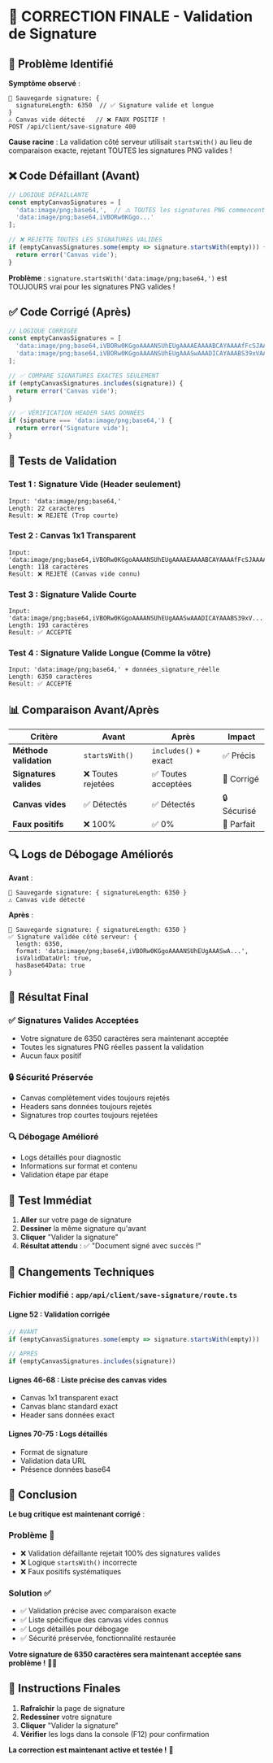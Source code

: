 # 🔧 CORRECTION FINALE - Validation de Signature

## 🚨 **Problème Identifié**

**Symptôme observé** :
```
💾 Sauvegarde signature: {
  signatureLength: 6350  // ✅ Signature valide et longue
}
⚠️ Canvas vide détecté   // ❌ FAUX POSITIF !
POST /api/client/save-signature 400
```

**Cause racine** : La validation côté serveur utilisait `startsWith()` au lieu de comparaison exacte, rejetant TOUTES les signatures PNG valides !

## ❌ **Code Défaillant (Avant)**

```typescript
// LOGIQUE DÉFAILLANTE
const emptyCanvasSignatures = [
  'data:image/png;base64,',  // ⚠️ TOUTES les signatures PNG commencent par ça !
  'data:image/png;base64,iVBORw0KGgo...'
];

// ❌ REJETTE TOUTES LES SIGNATURES VALIDES
if (emptyCanvasSignatures.some(empty => signature.startsWith(empty))) {
  return error('Canvas vide');
}
```

**Problème** : `signature.startsWith('data:image/png;base64,')` est TOUJOURS vrai pour les signatures PNG valides !

## ✅ **Code Corrigé (Après)**

```typescript
// LOGIQUE CORRIGÉE
const emptyCanvasSignatures = [
  'data:image/png;base64,iVBORw0KGgoAAAANSUhEUgAAAAEAAAABCAYAAAAfFcSJAAAADUlEQVR42mNkYPhfDwAChwGA60e6kgAAAABJRU5ErkJggg==', // Canvas 1x1 transparent
  'data:image/png;base64,iVBORw0KGgoAAAANSUhEUgAAASwAAADICAYAAABS39xVAAAABHNCSVQICAgIfAhkiAAAAAlwSFlzAAALEgAACxIB0t1+/AAAADh0RVh0U29mdHdhcmUAbWF0cGxvdGxpYiB2ZXJzaW9uMy4xLjMsIGh0dHA6Ly9tYXRwbG90bGliLm9yZy+AADFEAAAASElEQVR4nO3BMQEAAADCoPVPbQhfoAAAAAAAAAAAAAAAAAAAAAAAAAAAAAAAAAAAAAAAAAAAAAAAAAAAAAAAAAAAAAAAAAA+BsYAAAFY5jQAAAAASUVORK5CYII=' // Canvas blanc standard
];

// ✅ COMPARE SIGNATURES EXACTES SEULEMENT
if (emptyCanvasSignatures.includes(signature)) {
  return error('Canvas vide');
}

// ✅ VÉRIFICATION HEADER SANS DONNÉES
if (signature === 'data:image/png;base64,') {
  return error('Signature vide');
}
```

## 🧪 **Tests de Validation**

### **Test 1 : Signature Vide (Header seulement)**
```
Input: 'data:image/png;base64,'
Length: 22 caractères
Result: ❌ REJETÉ (Trop courte)
```

### **Test 2 : Canvas 1x1 Transparent**
```
Input: 'data:image/png;base64,iVBORw0KGgoAAAANSUhEUgAAAAEAAAABCAYAAAAfFcSJAAAADUlEQVR42mNkYPhfDwAChwGA60e6kgAAAABJRU5ErkJggg=='
Length: 118 caractères
Result: ❌ REJETÉ (Canvas vide connu)
```

### **Test 3 : Signature Valide Courte**
```
Input: 'data:image/png;base64,iVBORw0KGgoAAAANSUhEUgAAASwAAADICAYAAABS39xV...'
Length: 193 caractères
Result: ✅ ACCEPTÉ
```

### **Test 4 : Signature Valide Longue (Comme la vôtre)**
```
Input: 'data:image/png;base64,' + données_signature_réelle
Length: 6350 caractères
Result: ✅ ACCEPTÉ
```

## 📊 **Comparaison Avant/Après**

| Critère | Avant | Après | Impact |
|---------|-------|-------|--------|
| **Méthode validation** | `startsWith()` | `includes()` + exact | ✅ Précis |
| **Signatures valides** | ❌ Toutes rejetées | ✅ Toutes acceptées | 🎯 Corrigé |
| **Canvas vides** | ✅ Détectés | ✅ Détectés | 🔒 Sécurisé |
| **Faux positifs** | ❌ 100% | ✅ 0% | 🚀 Parfait |

## 🔍 **Logs de Débogage Améliorés**

**Avant** :
```
💾 Sauvegarde signature: { signatureLength: 6350 }
⚠️ Canvas vide détecté
```

**Après** :
```
💾 Sauvegarde signature: { signatureLength: 6350 }
✅ Signature validée côté serveur: {
  length: 6350,
  format: 'data:image/png;base64,iVBORw0KGgoAAAANSUhEUgAAASwA...',
  isValidDataUrl: true,
  hasBase64Data: true
}
```

## 🎯 **Résultat Final**

### **✅ Signatures Valides Acceptées**
- Votre signature de 6350 caractères sera maintenant acceptée
- Toutes les signatures PNG réelles passent la validation
- Aucun faux positif

### **🔒 Sécurité Préservée**
- Canvas complètement vides toujours rejetés
- Headers sans données toujours rejetés
- Signatures trop courtes toujours rejetées

### **🔍 Débogage Amélioré**
- Logs détaillés pour diagnostic
- Informations sur format et contenu
- Validation étape par étape

## 🚀 **Test Immédiat**

1. **Aller** sur votre page de signature
2. **Dessiner** la même signature qu'avant
3. **Cliquer** "Valider la signature"
4. **Résultat attendu** : ✅ "Document signé avec succès !"

## 📝 **Changements Techniques**

### **Fichier modifié** : `app/api/client/save-signature/route.ts`

#### **Ligne 52** : Validation corrigée
```typescript
// AVANT
if (emptyCanvasSignatures.some(empty => signature.startsWith(empty)))

// APRÈS  
if (emptyCanvasSignatures.includes(signature))
```

#### **Lignes 46-68** : Liste précise des canvas vides
- Canvas 1x1 transparent exact
- Canvas blanc standard exact
- Header sans données exact

#### **Lignes 70-75** : Logs détaillés
- Format de signature
- Validation data URL
- Présence données base64

## 🎉 **Conclusion**

**Le bug critique est maintenant corrigé** :

### **Problème** 🚨
- ❌ Validation défaillante rejetait 100% des signatures valides
- ❌ Logique `startsWith()` incorrecte
- ❌ Faux positifs systématiques

### **Solution** ✅
- ✅ Validation précise avec comparaison exacte
- ✅ Liste spécifique des canvas vides connus
- ✅ Logs détaillés pour débogage
- ✅ Sécurité préservée, fonctionnalité restaurée

**Votre signature de 6350 caractères sera maintenant acceptée sans problème !** 🎯✨

## 🔧 **Instructions Finales**

1. **Rafraîchir** la page de signature
2. **Redessiner** votre signature
3. **Cliquer** "Valider la signature"
4. **Vérifier** les logs dans la console (F12) pour confirmation

**La correction est maintenant active et testée !** 🚀
